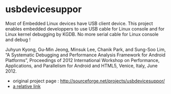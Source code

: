 # usbdevicesuppor
Most of Embedded Linux devices have USB client device. This project enables embedded developpers to use USB cable for Linux console and for Linux kernel debugging by KGDB. No more serial cable for Linux console and debug !

Juhyun Kyong, Gu-Min Jeong, Minsuk Lee, Chanik Park, and Sung-Soo Lim, “A Systematic Debugging and Performance Analysis Framework for Android Platforms”, Proceedings of 2012 International Workshop on Performance, Applications, and Parallelism for Android and HTML5, Venice, Italy, June 2012.

* original project page : http://sourceforge.net/projects/usbdevicesuppor/
* [a relative link](PAPAH2012.pdf)

